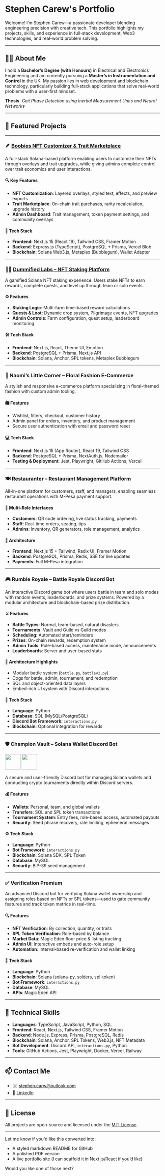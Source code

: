 
# **Stephen Carew's Portfolio**

Welcome! I’m Stephen Carew—a passionate developer blending engineering precision with creative tech. This portfolio highlights my projects, skills, and experience in full-stack development, Web3 technologies, and real-world problem solving.

---

## 👨‍💻 About Me

I hold a **Bachelor’s Degree (with Honours)** in Electrical and Electronics Engineering and am currently pursuing a **Master’s in Instrumentation and Control** in the UK. My passion lies in web development and blockchain technology, particularly building full-stack applications that solve real-world problems with a user-first mindset.

**Thesis**: *Gait Phase Detection using Inertial Measurement Units and Neural Networks*

---

## 🚀 Featured Projects

---

### 🪶 [Boobies NFT Customizer & Trait Marketplace](https://plume.bluefoot.xyz)

A full-stack Solana-based platform enabling users to customize their NFTs through overlays and trait upgrades, while giving admins complete control over trait economics and user interactions.

#### 🔍 Key Features

* **NFT Customization**: Layered overlays, styled text, effects, and preview exports
* **Trait Marketplace**: On-chain trait purchases, rarity recalculation, upgrade history
* **Admin Dashboard**: Trait management, token payment settings, and community overlays

#### 🧰 Tech Stack

* **Frontend**: Next.js 15 (React 19), Tailwind CSS, Framer Motion
* **Backend**: Express.js (TypeScript), PostgreSQL + Prisma, Vercel Blob
* **Blockchain**: Solana Web3.js, Metaplex (Bubblegum), Wallet Adapter

---

### 🧙‍♂️ [Dummified Labs – NFT Staking Platform](https://staking.dummifiedlabs.xyz)

A gamified Solana NFT staking experience. Users stake NFTs to earn rewards, complete quests, and level up through team or solo events.

#### ⚙️ Features

* **Staking Logic**: Multi-farm time-based reward calculations
* **Quests & Loot**: Dynamic drop system, Pilgrimage events, NFT upgrades
* **Admin Controls**: Farm configuration, quest setup, leaderboard monitoring

#### 🛠️ Tech Stack

* **Frontend**: Next.js, React, Theme UI, Emotion
* **Backend**: PostgreSQL + Prisma, Next.js API
* **Blockchain**: Solana, Anchor, SPL tokens, Metaplex Bubblegum

---

### 🌸 Naomi’s Little Corner – Floral Fashion E-Commerce

A stylish and responsive e-commerce platform specializing in floral-themed fashion with custom admin tooling.

#### 🛍️ Features

* Wishlist, filters, checkout, customer history
* Admin panel for orders, inventory, and product management
* Secure user authentication with email and password reset

#### 💻 Tech Stack

* **Frontend**: Next.js 15 (App Router), React 19, Tailwind CSS
* **Backend**: PostgreSQL + Prisma, NextAuth.js, Nodemailer
* **Testing & Deployment**: Jest, Playwright, GitHub Actions, Vercel

---

### 🍽️ Restauranter – Restaurant Management Platform

All-in-one platform for customers, staff, and managers, enabling seamless restaurant operations with M-Pesa payment support.

#### 👥 Multi-Role Interfaces

* **Customers**: QR code ordering, live status tracking, payments
* **Staff**: Real-time orders, seating, tips
* **Admins**: Inventory, QR generators, role management, analytics

#### 🧱 Architecture

* **Frontend**: Next.js 15 + Tailwind, Radix UI, Framer Motion
* **Backend**: PostgreSQL, Prisma, Redis, SSE for live updates
* **Payments**: Full M-Pesa integration

---

### 🎮 Rumble Royale – Battle Royale Discord Bot

An interactive Discord game bot where users battle in team and solo modes with random events, leaderboards, and prize systems. Powered by a modular architecture and blockchain-based prize distribution.

#### ⚔️ Features

* **Battle Types**: Normal, team-based, natural disasters
* **Tournaments**: Vault and Guild vs Guild modes
* **Scheduling**: Automated start/reminders
* **Prizes**: On-chain rewards, redemption system
* **Admin Tools**: Role-based access, maintenance mode, announcements
* **Leaderboards**: Server and user-based stats

#### 🔧 Architecture Highlights

* Modular battle system (`battle.py`, `battlev2.py`)
* Cogs for battle, admin, tournament, and redemption
* SQL and object-oriented data layers
* Embed-rich UI system with Discord interactions

#### 🔗 Tech Stack

* **Language**: Python
* **Database**: SQL (MySQL/PostgreSQL)
* **Discord Bot Framework**: `interactions.py`
* **Blockchain**: Optional integration for rewards

---

### 🛡️ Champion Vault – Solana Wallet Discord Bot

<img src="https://solana.com/src/img/branding/solanaLogoMark.svg" width="50" /> <img src="https://assets-global.website-files.com/6257adef93867e50d84d30e2/636e0a6a49cf127bf92de1e2_icon_clyde_blurple_RGB.png" width="50" />

A secure and user-friendly Discord bot for managing Solana wallets and conducting crypto tournaments directly within Discord servers.

#### 💰 Features

* **Wallets**: Personal, team, and global wallets
* **Transfers**: SOL and SPL token transactions
* **Tournament System**: Entry fees, role-based access, automated payouts
* **Security**: Seed phrase recovery, rate limiting, ephemeral messages

#### ⚙️ Tech Stack

* **Language**: Python
* **Bot Framework**: `interactions.py`
* **Blockchain**: Solana SDK, SPL Token
* **Database**: MySQL
* **Security**: BIP-39 seed management

---

### ✅ Verification Premium

An advanced Discord bot for verifying Solana wallet ownership and assigning roles based on NFTs or SPL tokens—used to gate community features and track token metrics in real-time.

#### 🔍 Features

* **NFT Verification**: By collection, quantity, or traits
* **SPL Token Verification**: Role-based by balance
* **Market Data**: Magic Eden floor price & listing tracking
* **Admin UI**: Interactive embeds and auto-role setup
* **Automation**: Interval-based re-verification and wallet linking

#### 🧰 Tech Stack

* **Language**: Python
* **Blockchain**: Solana (solana-py, solders, spl-token)
* **Bot Framework**: `interactions.py`
* **Database**: MySQL
* **APIs**: Magic Eden API

---

## 🧠 Technical Skills

* **Languages**: TypeScript, JavaScript, Python, SQL
* **Frontend**: React, Next.js, Tailwind CSS, Framer Motion
* **Backend**: Node.js, Express, Prisma, PostgreSQL, Redis
* **Blockchain**: Solana, Anchor, SPL Tokens, Web3.js, NFT Metadata
* **Bot Development**: Discord API, `interactions.py`, Python
* **Tools**: GitHub Actions, Jest, Playwright, Docker, Vercel, Railway

---

## 📫 Contact Me

* ✉️ [stephen.carw@outlook.com](mailto:stephen.carw@outlook.com)
* 🔗 [LinkedIn](https://www.linkedin.com/in/stephen-carew)

---

## 📜 License

All projects are open-source and licensed under the [MIT License](LICENSE).

---

Let me know if you'd like this converted into:

* A styled markdown README for GitHub
* A polished PDF version
* A live portfolio site (I can scaffold it in Next.js/React if you’d like)

Would you like one of those next?
